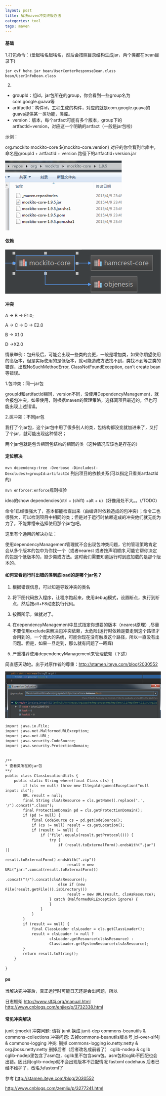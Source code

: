 ```yaml
---
layout: post
title: 解决maven冲突终极办法
categories: tool
tags: maven
---
```


#### 基础
1.打包命令：(爱起啥名起啥名，然后会按照目录结构生成jar，两个类都在bean目录下)

    jar cvf hehe.jar bean/UserCenterResponseBean.class  bean/UserInfoBean.class  
    
2.

*   groupId：组id，jar包所在的group，你会看到一些group名为com.google.guava等
*   artifactId：构件id，工程生成的构件，对应的就是com.google.guava的guava提供某一类功能，类库。
*   version：版本，每个artfact可能有多个版本，group下的artfactId+version，对应这一个明确的artfact（一般是jar包啦）

示例：

 <dependency>
     <groupId>org.mockito</groupId>
     <artifactId>mockito-core</artifactId>
     <version>${mockito-core.version}</version>
 </dependency>
对应的你会看到仓库中，命名是groupId + artfactId + version 路径下的artfactId+version.jar

![命名规则](/images/java/name.png)

#### 依赖

![依赖](/images/java/dependency.png)

#### 冲突
A -> B -> E1.0;

A -> C -> D -> E2.0

B -> X1.0

D ->X2.0

情景举例：包升级后，可能会出现一些类的变更，一般是增加类，如果你期望使用的高版本，但是实际使用的是低版本，就可能造成方法找不到，类找不到等之类的错误，出现NoSuchMethodError, ClassNotFoundException, can't create bean等错误。

1.包冲突：同一jar包

groupId和artifactId相同，version不同，没使用DependencyManagement，就会报包冲突，如果使用，则根据maven的管理策略，选择离项目最近的，但也可能出现上述错误。

2.类冲突：不同jar包

我打了个jar包，这个jar包中用了很多别人的类，包结构都没变就加进来了，又打了个jar，就可能出现这种情况；

两个jar包就是包含相同包结构的相同的类（这种情况应该也是存在的）

#### 定位解决
`mvn dependency:tree -Dverbose -Dincludes(-Dexcludes)=groupId:artifactId` 列出项目的依赖关系(可以指定只看某artfactId的)

`mvn enforcer:enforce`规则校验

idea的show dependencies(ctrl + (shift) +alt + u)（好像用处不大。。//TODO）

命令1已经很强大了，基本都能检查出来（由编译时依赖造成的包冲突）；命令二也很强大，可以检测项目中相同的类；但是对于运行时依赖造成的冲突他们就无能为力了，不能靠懵来选择使用那个jar包吧。

这里有个通用的解决办法：

使用dependencyManagement管理就不会出现包冲突问题，它的管理策略肯定会从多个版本的包中为你找一个（或者nearest 或者按声明顺序,可能它帮你决定的包是个低版本的，缺少类或方法。这时我们需要知道运行时到底加载的是那个版本的。

#### 如何查看运行时出错的类到底load的是哪个jar包？

1.  根据错误信息，可以知道导致冲突的类名

2.  将下图代码放入程序，让程序跑起来，使用debug模式，设置断点，执行到断点，然后按alt+F8动态执行代码。

3.  按图所示，做就对了。

4.  在dependencyManagement中显式指定你想要的版本（nearest原理）,尽量不要使用exclude来解决包冲突依赖，太危险(运行时依赖是要走到这个路径才会用到的，一个庞大的系统，可能你现在没有触发这个路径，所以一直没有出问题。但是，如果一旦走到，那么就有问题了--昭辉)

5.  严重推荐使用dependencyManagement来管理依赖（下述）

简直感天动地。出于对原作者的尊重：http://stamen.iteye.com/blog/2030552

![解决](/images/java/cope.png)

    import java.io.File;
    import java.net.MalformedURLException;
    import java.net.URL;
    import java.security.CodeSource;
    import java.security.ProtectionDomain;


    /**
    * 查看类所在的jar包
    **/
    public class ClassLocationUtils {
        public static String where(final Class cls) {
            if (cls == null) throw new IllegalArgumentException("null input: cls");
            URL result = null;
            final String clsAsResource = cls.getName().replace('.', '/').concat(".class");
            final ProtectionDomain pd = cls.getProtectionDomain();
            if (pd != null) {
                final CodeSource cs = pd.getCodeSource();
                if (cs != null) result = cs.getLocation();
                if (result != null) {
                    if ("file".equals(result.getProtocol())) {
                        try {
                            if (result.toExternalForm().endsWith(".jar") ||
                                    result.toExternalForm().endsWith(".zip"))
                                result = new URL("jar:".concat(result.toExternalForm())
                                        .concat("!/").concat(clsAsResource));
                            else if (new File(result.getFile()).isDirectory())
                                result = new URL(result, clsAsResource);
                        } catch (MalformedURLException ignore) {
                        }
                    }
                }
            }
            if (result == null) {
                final ClassLoader clsLoader = cls.getClassLoader();
                result = clsLoader != null ?
                        clsLoader.getResource(clsAsResource) :
                        ClassLoader.getSystemResource(clsAsResource);
            }
            return result.toString();
        }

    }

#### ps
当解决完冲突后，真正运行时可能日志还是会出问题，所以

日志框架
http://www.slf4j.org/manual.html  
http://www.cnblogs.com/enjiex/p/3732338.html

#### 常见冲突解决    

junit :jmockit 冲突问题: 请将 junit 换成 junit-dep
commons-beanutils & commons-collections 冲突问题: 去掉commons-beanutils版本号
jcl-over-slf4j & commons-logging 冲突: 删掉 commons-logging
io.netty:netty & org.jboss.netty:netty 删掉后者（后者改名成前者了）
cglib-nodep & cglib cglib-nodep里包含了asm包，cglib里不包含asm包。asm包和cglib不匹配也会出错。因此用cglib-nodep就不会出现版本不匹配情况
fastxml  codehaus  后者已经不维护了，改名为fastxml了

参考
<http://stamen.iteye.com/blog/2030552>

<http://www.cnblogs.com/zemliu/p/3277241.html>
